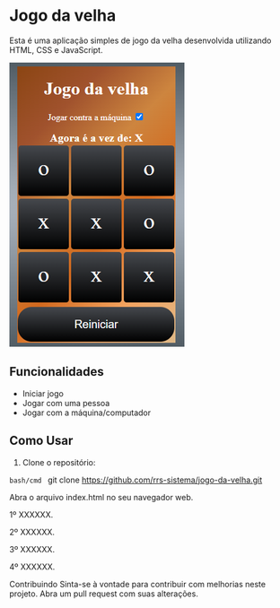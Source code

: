 # Jogo da velha

Esta é uma aplicação simples de jogo da velha desenvolvida utilizando HTML, CSS e JavaScript.

<img src="/src/assets/img/screen.png">

## Funcionalidades

- Iniciar jogo
- Jogar com uma pessoa
- Jogar com a máquina/computador

## Como Usar

1. Clone o repositório:

```bash/cmd ```
git clone https://github.com/rrs-sistema/jogo-da-velha.git

Abra o arquivo index.html no seu navegador web.

1º XXXXXX.

2º XXXXXX.

3º XXXXXX.

4º XXXXXX.



Contribuindo
Sinta-se à vontade para contribuir com melhorias neste projeto. Abra um pull request com suas alterações.


